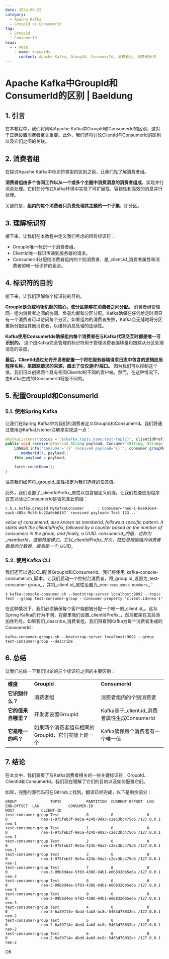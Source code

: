 ```yaml
---
date: 2024-06-22
category:
  - Apache Kafka
  - GroupId vs ConsumerId
tag:
  - GroupId
  - ConsumerId
head:
  - - meta
    - name: keywords
      content: Apache Kafka, GroupId, ConsumerId, 消费者组, 消费者标识
---
```


# Apache Kafka中GroupId和ConsumerId的区别 | Baeldung

## 1. 引言

在本教程中，我们将阐明Apache Kafka中GroupId和ConsumerId的区别，这对于正确设置消费者至关重要。此外，我们还将讨论ClientId与ConsumerId的区别以及它们之间的关联。

## 2. 消费者组

在探讨Apache Kafka中标识符类型的区别之前，让我们先了解消费者组。

**消费者组由多个协同工作以从一个或多个主题中消费消息的消费者组成**，实现并行消息处理。它们在分布式Kafka环境中实现了可扩展性、容错性和高效的消息并行处理。

关键的是，**组内的每个消费者只负责处理其主题的一个子集**，即分区。

## 3. 理解标识符

接下来，让我们在本教程中定义我们考虑的所有标识符：

- GroupId唯一标识一个消费者组。
- ClientId唯一标识传递到服务器的请求。
- ConsumerId分配给消费者组内的个别消费者，是_client.id_消费者属性和消费者的唯一标识符的组合。

## 4. 标识符的目的

接下来，让我们理解每个标识符的目的。

**GroupId是负载均衡机制的核心，使分区能够在消费者之间分配。** 消费者组管理同一组内消费者之间的协调、负载均衡和分区分配。Kafka确保在任何给定时间只有一个消费者可以访问每个分区。如果组内的消费者失败，Kafka会无缝地将分区重新分配给其他消费者，以维持消息处理的连续性。

**Kafka使用ConsumerIds确保组内每个消费者在与Kafka代理交互时都是唯一可识别的。** 这个由Kafka完全管理的标识符用于管理消费者偏移量和跟踪从分区处理消息的进度。

**最后，ClientId通过允许开发者配置一个将在服务器端请求日志中包含的逻辑应用程序名称，来跟踪请求的来源，超出了仅仅是IP/端口。** 因为我们可以控制这个值，我们可以创建两个具有相同ClientId的不同的客户端。然而，在这种情况下，由Kafka生成的ConsumerId将是不同的。

## 5. 配置GroupId和ConsumerId

### 5.1. 使用Spring Kafka

让我们在Spring Kafka中为我们的消费者定义GroupId和ConsumerId。我们将通过使用@KafkaListener注解来实现这一点：

```java
@KafkaListener(topics = "${kafka.topic.name:test-topic}", clientIdPrefix = "neo", groupId = "${kafka.consumer.groupId:test-consumer-group}", concurrency = "4")
public void receive(@Payload String payload, Consumer`<String, String>` consumer) {
    LOGGER.info("Consumer='{}' received payload='{}'", consumer.groupMetadata()
      .memberId(), payload);
    this.payload = payload;

    latch.countDown();
}
```

注意我们如何将_groupId_属性指定为我们选择的任意值。

此外，我们设置了_clientIdPrefix_属性以包含自定义前缀。让我们检查应用程序日志以验证ConsumerId是否包含此前缀：

```
c.b.s.kafka.groupId.MyKafkaConsumer      : Consumer='neo-1-bae916e4-eacb-485a-9c58-bc22a0eb6187' received payload='Test 123...'
```

_value of _consumerId,_ also known as _memberId,_ follows a specific pattern. It starts with the _clientIdPrefix_, followed by a counter based on the number of consumers in the group, and finally, a _UUID_.
_consumerId_的值，也称为_memberId_，遵循特定模式。它以_clientIdPrefix_开头，然后是根据组内消费者数量的计数器，最后是一个_UUID_。

### 5.2. 使用Kafka CLI

我们还可以通过CLI配置GroupId和ConsumerId。我们将使用_kafka-console-consumer.sh_脚本。让我们启动一个控制台消费者，将_group.id_设置为_test-consumer-group_，并将_client.id_属性设置为_neo-`<sequence_number>`_：

```shell
$ kafka-console-consumer.sh --bootstrap-server localhost:9092 --topic Test --group test-consumer-group --consumer-property "client.id=neo-1"
```

在这种情况下，我们必须确保每个客户端都被分配一个唯一的_client.id_。这与Spring Kafka的行为不同，在那里我们设置_clientIdPrefix_，然后框架在其后添加序列号。如果我们_describe_消费者组，我们将看到Kafka为每个消费者生成的ConsumerId：

```shell
kafka-consumer-groups.sh --bootstrap-server localhost:9092 --group test-consumer-group --describe
```

## 6. 总结

让我们总结一下我们讨论的三个标识符之间的主要区别：

| | | |
|---|---|---|
| **维度** | **GroupId** | **ConsumerId** | **ClientId** |
| **它识别什么？** | 消费者组 | 消费者组内的个别消费者 | 消费者组内的个别消费者 |
| **它的值来自哪里？** | 开发者设置GroupId | Kafka基于_client.id_消费者属性生成ConsumerId | 开发者设置_client.id_消费者属性 |
| **它是唯一的吗？** | 如果两个消费者组有相同的GroupId，它们实际上是一个 | Kafka确保每个消费者有一个唯一值 | 它不必是唯一的。根据用例，两个消费者可以被赋予相同的_client.id_消费者属性值 |

## 7. 结论

在本文中，我们查看了与Kafka消费者相关的一些关键标识符：GroupId、ClientId和ConsumerId。我们现在理解了它们的目的以及如何配置它们。

如常，完整的源代码可在GitHub上找到。翻译已经完成，以下是剩余部分：

```shell
GROUP               TOPIC           PARTITION  CURRENT-OFFSET  LOG-END-OFFSET  LAG             CONSUMER-ID                                HOST            CLIENT-ID
test-consumer-group Test            0          0               0               0               neo-1-975feb3f-9e5a-424b-9da3-c2ec3bc475d6 /127.0.0.1      neo-1
test-consumer-group Test            1          0               0               0               neo-1-975feb3f-9e5a-424b-9da3-c2ec3bc475d6 /127.0.0.1      neo-1
test-consumer-group Test            2          0               0               0               neo-1-975feb3f-9e5a-424b-9da3-c2ec3bc475d6 /127.0.0.1      neo-1
test-consumer-group Test            3          0               0               0               neo-1-975feb3f-9e5a-424b-9da3-c2ec3bc475d6 /127.0.0.1      neo-1
test-consumer-group Test            7          0               0               0               neo-3-09b8d4ee-5f03-4386-94b1-e068320b5e6a /127.0.0.1      neo-3
test-consumer-group Test            8          0               0               0               neo-3-09b8d4ee-5f03-4386-94b1-e068320b5e6a /127.0.0.1      neo-3
test-consumer-group Test            9          0               0               0               neo-3-09b8d4ee-5f03-4386-94b1-e068320b5e6a /127.0.0.1      neo-3
test-consumer-group Test            4          0               0               0               neo-2-6a39714e-4bdd-4ab8-bc8c-5463d78032ec /127.0.0.1      neo-2
test-consumer-group Test            5          0               0               0               neo-2-6a39714e-4bdd-4ab8-bc8c-5463d78032ec /127.0.0.1      neo-2
test-consumer-group Test            6          0               0               0               neo-2-6a39714e-4bdd-4ab8-bc8c-5463d78032ec /127.0.0.1      neo-2
```

OK